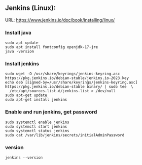 ## Jenkins (Linux):
URL: https://www.jenkins.io/doc/book/installing/linux/

### Install java
```
sudo apt update
sudo apt install fontconfig openjdk-17-jre
java -version
```

### Install jenkins
```
sudo wget -O /usr/share/keyrings/jenkins-keyring.asc https://pkg.jenkins.io/debian-stable/jenkins.io-2023.key
echo deb [signed-by=/usr/share/keyrings/jenkins-keyring.asc] https://pkg.jenkins.io/debian-stable binary/ | sudo tee  \
  /etc/apt/sources.list.d/jenkins.list > /dev/null
sudo apt-get update
sudo apt-get install jenkins
```

### Enable and run jenkins, get password
```
sudo systemctl enable jenkins
sudo systemctl start jenkins
sudo systemctl status jenkins
sudo cat /var/lib/jenkins/secrets/initialAdminPassword
```

### version
```
jenkins --version
```